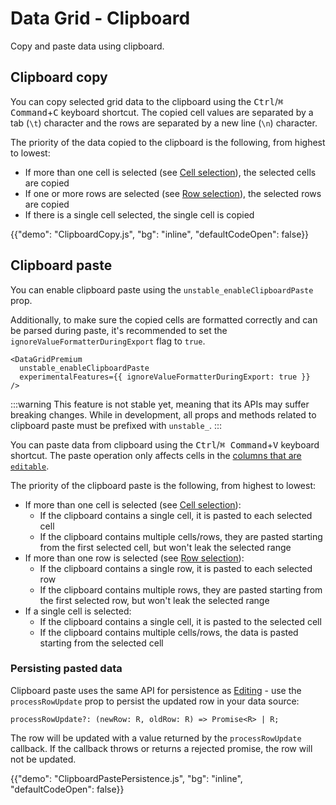# Data Grid - Clipboard

<p class="description">Copy and paste data using clipboard.</p>

## Clipboard copy

You can copy selected grid data to the clipboard using the <kbd class="key">Ctrl</kbd>/<kbd class="key">⌘ Command</kbd>+<kbd class="key">C</kbd> keyboard shortcut.
The copied cell values are separated by a tab (`\t`) character and the rows are separated by a new line (`\n`) character.

The priority of the data copied to the clipboard is the following, from highest to lowest:

- If more than one cell is selected (see [Cell selection](/x/react-data-grid/cell-selection/)), the selected cells are copied
- If one or more rows are selected (see [Row selection](/x/react-data-grid/row-selection/)), the selected rows are copied
- If there is a single cell selected, the single cell is copied

{{"demo": "ClipboardCopy.js", "bg": "inline", "defaultCodeOpen": false}}

## Clipboard paste [<span class="plan-premium"></span>](/x/introduction/licensing/#premium-plan)

You can enable clipboard paste using the `unstable_enableClipboardPaste` prop.

Additionally, to make sure the copied cells are formatted correctly and can be parsed during paste,
it's recommended to set the `ignoreValueFormatterDuringExport` flag to `true`.

```tsx
<DataGridPremium
  unstable_enableClipboardPaste
  experimentalFeatures={{ ignoreValueFormatterDuringExport: true }}
/>
```

:::warning
This feature is not stable yet, meaning that its APIs may suffer breaking changes.
While in development, all props and methods related to clipboard paste must be prefixed with `unstable_`.
:::

You can paste data from clipboard using the <kbd class="key">Ctrl</kbd>/<kbd class="key">⌘ Command</kbd>+<kbd class="key">V</kbd> keyboard shortcut.
The paste operation only affects cells in the [columns that are `editable`](/x/react-data-grid/editing/#making-a-column-editable).

The priority of the clipboard paste is the following, from highest to lowest:

- If more than one cell is selected (see [Cell selection](/x/react-data-grid/cell-selection/)):
  - If the clipboard contains a single cell, it is pasted to each selected cell
  - If the clipboard contains multiple cells/rows, they are pasted starting from the first selected cell, but won't leak the selected range
- If more than one row is selected (see [Row selection](/x/react-data-grid/row-selection/)):
  - If the clipboard contains a single row, it is pasted to each selected row
  - If the clipboard contains multiple rows, they are pasted starting from the first selected row, but won't leak the selected range
- If a single cell is selected:
  - If the clipboard contains a single cell, it is pasted to the selected cell
  - If the clipboard contains multiple cells/rows, the data is pasted starting from the selected cell

### Persisting pasted data

Clipboard paste uses the same API for persistence as [Editing](/x/react-data-grid/editing/#persistence) - use the `processRowUpdate` prop to persist the updated row in your data source:

```tsx
processRowUpdate?: (newRow: R, oldRow: R) => Promise<R> | R;
```

The row will be updated with a value returned by the `processRowUpdate` callback.
If the callback throws or returns a rejected promise, the row will not be updated.

{{"demo": "ClipboardPastePersistence.js", "bg": "inline", "defaultCodeOpen": false}}
